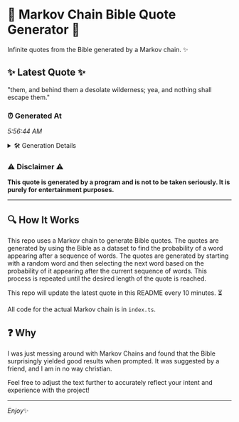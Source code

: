 # 📖 Markov Chain Bible Quote Generator 📖

Infinite quotes from the Bible generated by a Markov chain. ✨

## ✨ Latest Quote ✨
"them, and behind them a desolate wilderness; yea, and nothing shall escape them."

### ⏰ Generated At
*5:56:44 AM*

<details>
    <summary>🛠️ Generation Details</summary>
    <p>
        <strong>🌱 Seed:</strong> them,<br>
        <strong>🔄 Iterations:</strong> 12<br>
        <strong>📜 Context History:</strong><br>[ them, ]: and<br>[ them,, and ]: behind<br>[ them,, and, behind ]: them<br>[ them,, and, behind, them ]: a<br>[ them,, and, behind, them, a ]: desolate<br>[ them,, and, behind, them, a, desolate ]: wilderness;<br>[ and, behind, them, a, desolate, wilderness; ]: yea,<br>[ behind, them, a, desolate, wilderness;, yea, ]: and<br>[ them, a, desolate, wilderness;, yea,, and ]: nothing<br>[ a, desolate, wilderness;, yea,, and, nothing ]: shall<br>[ desolate, wilderness;, yea,, and, nothing, shall ]: escape<br>[ wilderness;, yea,, and, nothing, shall, escape ]: them.<br>
    </p>
</details>

### ⚠️ Disclaimer ⚠️
**This quote is generated by a program and is not to be taken seriously. It is purely for entertainment purposes.**

---

## 🔍 How It Works

This repo uses a Markov chain to generate Bible quotes. The quotes are generated by using the Bible as a dataset to find the probability of a word appearing after a sequence of words. The quotes are generated by starting with a random word and then selecting the next word based on the probability of it appearing after the current sequence of words. This process is repeated until the desired length of the quote is reached.

This repo will update the latest quote in this README every 10 minutes. ⏳

All code for the actual Markov chain is in `index.ts`.

## ❓ Why

I was just messing around with Markov Chains and found that the Bible surprisingly yielded good results when prompted. 
It was suggested by a friend, and I am in no way christian.

Feel free to adjust the text further to accurately reflect your intent and experience with the project!

---

*Enjoy*✨
